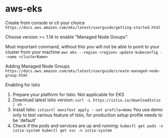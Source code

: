 # aws-eks

Create from console or cli your choice
`https://docs.aws.amazon.com/eks/latest/userguide/getting-started.html`

Choose version >= 1.14 to enable "Managed Node Groups".

Most important command, without this you will not be able to point to your cluster from your machine
`aws eks --region <region> update-kubeconfig --name <clusterName>`

Adding Managed Node Groups
`https://docs.aws.amazon.com/eks/latest/userguide/create-managed-node-group.html`

Enabling for Istio

1. Prepare your platform for Istio: Not applicable for EKS
2. Download latest Istio version: `curl -L https://istio.io/downloadIstio | sh -`
3. Install Istio: `istioctl manifest apply --set profile=demo`
    You use demo only to test various feature of Istio, for production setup profile needs to be 'default'
4. Check if the pods and services are up and running: 
    `
    kubectl get pods -n istio-system
    kubectl get svc -n istio-system
    `
